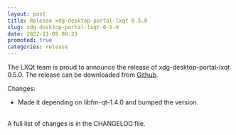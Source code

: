 ```yaml
---
layout: post
title: Release xdg-desktop-portal-lxqt 0.5.0
slug: xdg-desktop-portal-lxqt-0-5-0
date: 2022-11-05 09:23
promoted: true
categories: release
---
```


The LXQt team is proud to announce the release of xdg-desktop-portal-lxqt 0.5.0.
The release can be downloaded from [Github](https://github.com/lxqt/xdg-desktop-portal-lxqt/releases).

Changes:

 * Made it depending on libfm-qt-1.4.0 and bumped the version.

<br/>
A full list of changes is in the CHANGELOG file.
<br/>
